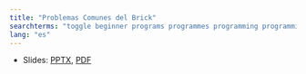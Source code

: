 ```yaml
---
title: "Problemas Comunes del Brick"
searchterms: "toggle beginner programs programmes programming programming_app programing introev3 brick software ev3 buttons centre up- down- left- right- center- ipad tablet android app introduction"
lang: "es"
---
```

 <ul>
 <li class="ng-binding">Slides:
 <a href="ProgrammingLessons/beginner/CommonIssues.pptx">PPTX</a>,
 <a href="ProgrammingLessons/beginner/CommonIssues.pdf">PDF</a>
 </li>



 </ul>
